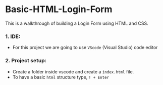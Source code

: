 # Basic-HTML-Login-Form
This is a walkthrough of building a Login Form using HTML and CSS.  

### 1. IDE:
- For this project we are going to use ```VScode``` (Visual Studio) code editor

### 2. Project setup:
- Create a folder inside vscode and create a ```index.html``` file.
- To have a basic ```html``` structure type, ```! + Enter```
